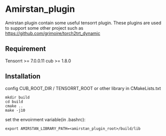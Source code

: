 # Amirstan_plugin

Amirstan plugin contain some useful tensorrt plugin.
These plugins are used to support some other project such as https://github.com/grimoire/torch2trt_dynamic


## Requirement

Tensorrt >= 7.0.0.11
cub >= 1.8.0

## Installation

config CUB_ROOT_DIR / TENSORRT_ROOT or other library in CMakeLists.txt

```shell
mkdir build
cd build
cmake ..
make -j10
```

set the envoirment variable(in .bashrc):

```shell
export AMIRSTAN_LIBRARY_PATH=<amirstan_plugin_root>/build/lib
```

